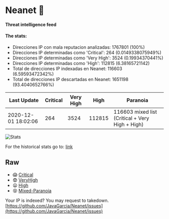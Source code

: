 # Neanet :hocho:
#### Threat intelligence feed
#### The stats:

- Direcciones IP con mala reputacion analizadas: 1767801 (100%)
- Direcciones IP determinadas como 'Critical':  264 (0.0149338075949%)
- Direcciones IP determinadas como 'Very High':  3524 (0.19934370441%)
- Direcciones IP determinadas como 'High':  112815 (6.38165721142)
- Total de direcciones IP indexadas en Neanet:  116603 (6.59593472342%)
- Total de direcciones IP descartadas en Neanet:  1651198 (93.4040652766%)

| Last Update | Critical | Very High | High | Paranoia |
| --- | --- | --- | --- | --- |
| 2020-12-01 18:02:06 | 264 | 3524 | 112815 | 116603 mixed list (Critical + Very High + High)|

![Stats](https://docs.google.com/spreadsheets/d/e/2PACX-1vSnaNMIXVabIpDJjufMlzH7poXnshF3mgd8Is1g9ytUEzVsP5my4Trn8f-xkoLLQ38xpL3HtmUexLo6/pubchart?oid=501124687&format=image)

For the historical stats go to: [link](/stats.csv)
## Raw
- :scream: [Critical](https://raw.githubusercontent.com/JavaGarcia/Neanet/master/blacklists/neanet_critical.txt)
- :fearful: [VeryHigh](https://raw.githubusercontent.com/JavaGarcia/Neanet/master/blacklists/neanet_veryHigh.txtt)
- :frowning: [High](https://raw.githubusercontent.com/JavaGarcia/Neanet/master/blacklists/neanet_high.txt)
- :dizzy_face: [Mixed-Paranoia](https://raw.githubusercontent.com/JavaGarcia/Neanet/master/blacklists/neanet_all.txt)


Your IP is indexed? You may request to takedown. [https://github.com/JavaGarcia/Neanet/issues](https://github.com/JavaGarcia/Neanet/issues)
































































































































































































































































































































































































































































































































































































































































































































































































































































































































































































































































































































































































































































































































































































































































































































































































































































































































































































































































































































































































































































































































































































































































































































































































































































































































































































































